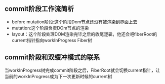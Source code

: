 ## commit阶段工作流简析
- before mutation阶段:这个阶段Dom节点还没有被渲染到界面上去
- mutation:这个阶段负责DOm节点的渲染
- layout：这个阶段处理DOM渲染完毕之后的收尾逻辑，他还会吧fiberRoot的current指针指向workInProgress Fiber树
## commit阶段和双缓冲模式的联系
当workInProgress树完成commit阶段之后，FiberRoot就会切换current指针，让当前的workInProgress成为下一次更新时候的current树